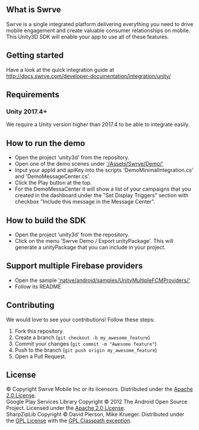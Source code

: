 What is Swrve
-------------
Swrve is a single integrated platform delivering everything you need to drive mobile engagement and create valuable consumer relationships on mobile.  
This Unity3D SDK will enable your app to use all of these features.

Getting started
---------------
Have a look at the quick integration guide at http://docs.swrve.com/developer-documentation/integration/unity/

Requirements
------------
### Unity 2017.4+
We require a Unity version higher than 2017.4 to be able to integrate easily.

How to run the demo
-------------------
- Open the project 'unity3d' from the repository.
- Open one of the demo scenes under ['/Assets/Swrve/Demo/'](unity3d/Assets/Swrve/Demo/)
- Input your appId and apiKey into the scripts 'DemoMinimalIntegration.cs' and 'DemoMessageCenter.cs'.
- Click the Play button at the top.
- For the DemoMessaCenter it will show a list of your campaigns that you created in the dashboard under the "Set Display Triggers" section with checkbox "Include this message in the Message Center".

How to build the SDK
--------------------
- Open the project 'unity3d' from the repository.
- Click on the menu 'Swrve Demo / Export unityPackage'. This will generate a unityPackage that you can include in your project.

Support multiple Firebase providers
-----------------------------------
- Open the sample ['native/android/samples/UnityMultipleFCMProviders/'](native/android/samples/UnityMultipleFCMProviders/)
- Follow its README

Contributing
------------
We would love to see your contributions! Follow these steps:

1. Fork this repository.
2. Create a branch (`git checkout -b my_awesome_feature`)
3. Commit your changes (`git commit -m "Awesome feature"`)
4. Push to the branch (`git push origin my_awesome_feature`)
5. Open a Pull Request.

License
-------
© Copyright Swrve Mobile Inc or its licensors. Distributed under the [Apache 2.0 License](LICENSE).  
Google Play Services Library Copyright © 2012 The Android Open Source Project. Licensed under the [Apache 2.0 License](http://www.apache.org/licenses/LICENSE-2.0).  
SharpZipLib Copyright © David Pierson, Mike Krueger. Distributed under the [GPL License](http://www.gnu.org/licenses/gpl.txt) with the [GPL Classpath exception](http://www.gnu.org/software/classpath/license.html).
